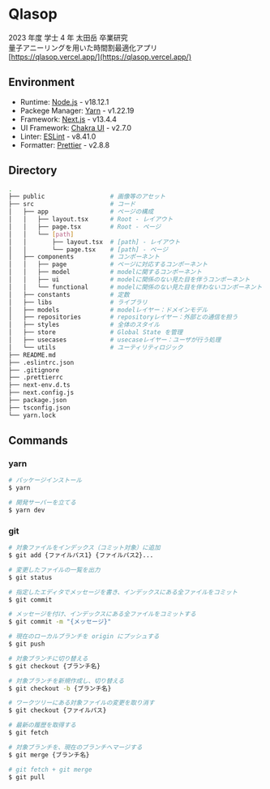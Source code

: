 # Qlasop

2023 年度 学士 4 年 太田岳 卒業研究 \
量子アニーリングを用いた時間割最適化アプリ \
[https://qlasop.vercel.app/](https://qlasop.vercel.app/)

## Environment

- Runtime: [Node.js](https://nodejs.org/ja) - v18.12.1
- Packege Manager: [Yarn](https://yarnpkg.com/) - v1.22.19
- Framework: [Next.js](https://nextjs.org/) - v13.4.4
- UI Framework: [Chakra UI](https://chakra-ui.com/) - v2.7.0
- Linter: [ESLint](https://eslint.org/) - v8.41.0
- Formatter: [Prettier](https://prettier.io/) - v2.8.8

## Directory

```sh
.
├── public                  # 画像等のアセット
├── src                     # コード
│   ├── app                 # ページの構成
│   │   ├── layout.tsx      # Root - レイアウト
│   │   ├── page.tsx        # Root - ページ
│   │   └── [path]
│   │       ├── layout.tsx  # [path] - レイアウト
│   │       └── page.tsx    # [path] - ページ
│   ├── components          # コンポーネント
│   │   ├── page            # ページに対応するコンポーネント
│   │   ├── model           # modelに関するコンポーネント
│   │   ├── ui              # modelに関係のない見た目を伴うコンポーネント
│   │   └── functional      # modelに関係のない見た目を伴わないコンポーネント
│   ├── constants           # 定数
│   ├── libs                # ライブラリ
│   ├── models              # modelレイヤー：ドメインモデル
│   ├── repositories        # repositoryレイヤー：外部との通信を担う
│   ├── styles              # 全体のスタイル
│   ├── store               # Global State を管理
│   ├── usecases            # usecaseレイヤー：ユーザが行う処理
│   └── utils               # ユーティリティロジック
├── README.md
├── .eslintrc.json
├── .gitignore
├── .prettierrc
├── next-env.d.ts
├── next.config.js
├── package.json
├── tsconfig.json
└── yarn.lock
```

## Commands

### yarn

```bash
# パッケージインストール
$ yarn

# 開発サーバーを立てる
$ yarn dev
```

### git

```sh
# 対象ファイルをインデックス（コミット対象）に追加
$ git add {ファイルパス1} {ファイルパス2}...

# 変更したファイルの一覧を出力
$ git status

# 指定したエディタでメッセージを書き、インデックスにある全ファイルをコミット
$ git commit

# メッセージを付け、インデックスにある全ファイルをコミットする
$ git commit -m "{メッセージ}"

# 現在のローカルブランチを origin にプッシュする
$ git push

# 対象ブランチに切り替える
$ git checkout {ブランチ名}

# 対象ブランチを新規作成し、切り替える
$ git checkout -b {ブランチ名}

# ワークツリーにある対象ファイルの変更を取り消す
$ git checkout {ファイルパス}

# 最新の履歴を取得する
$ git fetch

# 対象ブランチを、現在のブランチへマージする
$ git merge {ブランチ名}

# git fetch + git merge
$ git pull
```

